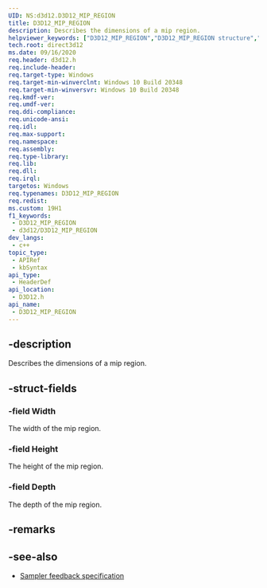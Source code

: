 ```yaml
---
UID: NS:d3d12.D3D12_MIP_REGION
title: D3D12_MIP_REGION
description: Describes the dimensions of a mip region.
helpviewer_keywords: ["D3D12_MIP_REGION","D3D12_MIP_REGION structure","d3d12/D3D12_MIP_REGION","direct3d12.d3d12_mip_region"]
tech.root: direct3d12
ms.date: 09/16/2020
req.header: d3d12.h
req.include-header: 
req.target-type: Windows
req.target-min-winverclnt: Windows 10 Build 20348
req.target-min-winversvr: Windows 10 Build 20348
req.kmdf-ver: 
req.umdf-ver: 
req.ddi-compliance: 
req.unicode-ansi: 
req.idl: 
req.max-support: 
req.namespace: 
req.assembly: 
req.type-library: 
req.lib: 
req.dll: 
req.irql: 
targetos: Windows
req.typenames: D3D12_MIP_REGION
req.redist: 
ms.custom: 19H1
f1_keywords:
 - D3D12_MIP_REGION
 - d3d12/D3D12_MIP_REGION
dev_langs:
 - c++
topic_type:
 - APIRef
 - kbSyntax
api_type:
 - HeaderDef
api_location:
 - D3D12.h
api_name:
 - D3D12_MIP_REGION
---
```


## -description

Describes the dimensions of a mip region.

## -struct-fields

### -field Width

The width of the mip region.

### -field Height

The height of the mip region.

### -field Depth

The depth of the mip region.

## -remarks

## -see-also

* [Sampler feedback specification](https://microsoft.github.io/DirectX-Specs/d3d/SamplerFeedback.html)
